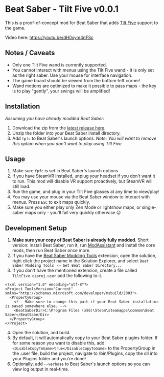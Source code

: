 # Beat Saber - Tilt Five v0.0.1

This is a proof-of-concept mod for Beat Saber that adds [Tilt Five](https://www.tiltfive.com/) support to the game.

Video here: https://youtu.be/dH0xym4nFSc

## Notes / Caveats

- Only one Tilt Five wand is currently supported.
- You cannot interact with menus using the Tilt Five wand - it is only set as the right saber. Use your mouse for interface navigation.
- The game board should be viewed from the bottom-left corner!
- Wand motions are optimized to make it possible to pass maps - the key is to play "gently", your swings will be amplified!

## Installation

_Assuming you have already modded Beat Saber:_

1. Download the zip from the [latest release here](https://github.com/SteffanDonal/BeatSaber-TiltFive/releases).
2. Unzip the folder into your Beat Saber install directory.
3. Add `fpfc` to Beat Saber's launch options. _Note: You will want to remove this option when you don't want to play using Tilt Five_

## Usage

1. Make sure `fpfc` is set in Beat Saber's launch options.
2. If you have SteamVR installed, unplug your headset if you don't want it to run. This mod will disable VR support proactively, but SteamVR will still load.
3. Run the game, and plug in your Tilt Five glasses at any time to view/play!
4. You may use your mouse via the Beat Saber window to interact with menus. Press `ESC` to exit maps quickly.
5. Make sure you either play only Zen Mode or lightshow maps, or single-saber maps only - you'll fail very quickly otherwise 😉

## Development Setup

1. **Make sure your copy of Beat Saber is already fully modded.** Short version: Install Beat Saber, run it, run [ModAssistant](https://github.com/Assistant/ModAssistant/releases) and install the core mods, then run Beat Saber once more.
2. If you have the [Beat Saber Modding Tools](https://github.com/Zingabopp/BeatSaberModdingTools) extension, open the solution, right click the project name in the Solution Explorer, and select `Beat Saber Modding Tools -> Set Beat Saber Directory...`
3. If you don't have the mentioned extension, create a file called `TiltFive.csproj.user` add the following to it.

```
<?xml version="1.0" encoding="utf-8"?>
<Project ToolsVersion="Current" xmlns="http://schemas.microsoft.com/developer/msbuild/2003">
  <PropertyGroup>
    <!-- Make sure to change this path if your Beat Saber installation is saved somewhere else. -->
    <BeatSaberDir>C:\Program Files (x86)\Steam\steamapps\common\Beat Saber</BeatSaberDir>
  </PropertyGroup>
</Project>
```

4. Open the solution, and build.
5. By default, it will automatically copy to your Beat Saber plugins folder. If for some reason you want to disable this, add `<DisableCopyToGame>true</DisableCopyToGame>` to the PropertyGroup in the .user file, build the project, navigate to /bin/Plugins, copy the dll into your Plugins folder and you're done!
6. Optionally, add `--verbose` to Beat Saber's launch options so you can view log output in real-time.